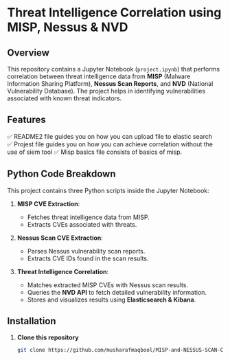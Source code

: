 # **Threat Intelligence Correlation using MISP, Nessus & NVD**

## **Overview**
This repository contains a Jupyter Notebook (`project.ipynb`) that performs correlation between threat intelligence data from **MISP** (Malware Information Sharing Platform), **Nessus Scan Reports**, and **NVD** (National Vulnerability Database). The project helps in identifying vulnerabilities associated with known threat indicators.

## **Features**
✅ README2 file guides you on how you can upload file to elastic search  
✅ Projest file guides you on how you can achieve correlation without the use of siem tool
✅ Misp basics file consists of basics of misp. 

## **Python Code Breakdown**
This project contains three Python scripts inside the Jupyter Notebook:

1. **MISP CVE Extraction**:  
   - Fetches threat intelligence data from MISP.  
   - Extracts CVEs associated with threats.  
   
2. **Nessus Scan CVE Extraction**:  
   - Parses Nessus vulnerability scan reports.  
   - Extracts CVE IDs found in the scan results.  

3. **Threat Intelligence Correlation**:  
   - Matches extracted MISP CVEs with Nessus scan results.  
   - Queries the **NVD API** to fetch detailed vulnerability information.  
   - Stores and visualizes results using **Elasticsearch & Kibana**.  

## **Installation**
1. **Clone this repository**  
   ```bash
   git clone https://github.com/musharafmaqbool/MISP-and-NESSUS-SCAN-CORRELATION.git
